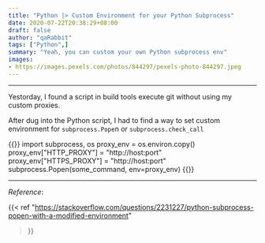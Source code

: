 ```yaml
---
title: "Python |> Custom Environment for your Python Subprocess"
date: 2020-07-22T20:38:29+08:00
draft: false
author: "qaRabbit"
tags: ["Python",]
summary: "Yeah, you can custom your own Python subprocess env"
images: 
- https://images.pexels.com/photos/844297/pexels-photo-844297.jpeg
---
```


<hr>


Yestorday, I found a script in build tools execute git without using my custom proxies.

After dug into the Python script, I had to find a way to set custom environment for `subprocess.Pope`n or `subprocess.check_call`

{{<highlight python>}}
import subprocess, os
proxy_env = os.environ.copy()
proxy_env["HTTP_PROXY"] = "http://host:port"
proxy_env["HTTPS_PROXY"] = "http://host:port"
subprocess.Popen(some_command, env=proxy_env)
{{</highlight>}}

<hr>

*Reference*:

{{< ref 
"https://stackoverflow.com/questions/2231227/python-subprocess-popen-with-a-modified-environment"
 >}}

